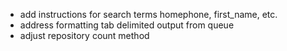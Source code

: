 - add instructions for search terms homephone, first_name, etc.
- address formatting tab delimited output from queue
- adjust repository count method
